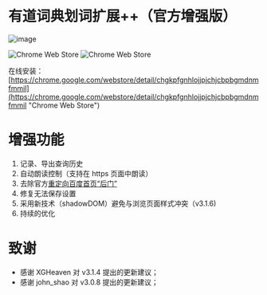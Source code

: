 有道词典划词扩展++（官方增强版）
====

![image](http://ww1.sinaimg.cn/mw1024/3eea7a48jw1et5qn33gzaj208x0cs75k.jpg)

![Chrome Web Store](https://img.shields.io/chrome-web-store/v/chgkpfgnhlojjpjchjcbpbgmdnmfmmil.svg)
![Chrome Web Store](https://img.shields.io/chrome-web-store/d/chgkpfgnhlojjpjchjcbpbgmdnmfmmil.svg?maxAge=2592000)

在线安装：
[https://chrome.google.com/webstore/detail/chgkpfgnhlojjpjchjcbpbgmdnmfmmil](https://chrome.google.com/webstore/detail/chgkpfgnhlojjpjchjcbpbgmdnmfmmil "Chrome Web Store")

# 增强功能
1. 记录、导出查询历史
2. 自动朗读控制（支持在 https 页面中朗读）
3. 去除官方[重定向百度首页“后门”](http://wenku.baidu.com/view/e9660493aef8941ea76e05cf "后门报告")
4. 修复无法保存设置
5. 采用新技术（shadowDOM）避免与浏览页面样式冲突（v3.1.6)
6. 持续的优化

# 致谢
- 感谢 XGHeaven 对 v3.1.4 提出的更新建议；
- 感谢 john_shao 对 v3.0.8 提出的更新建议；
